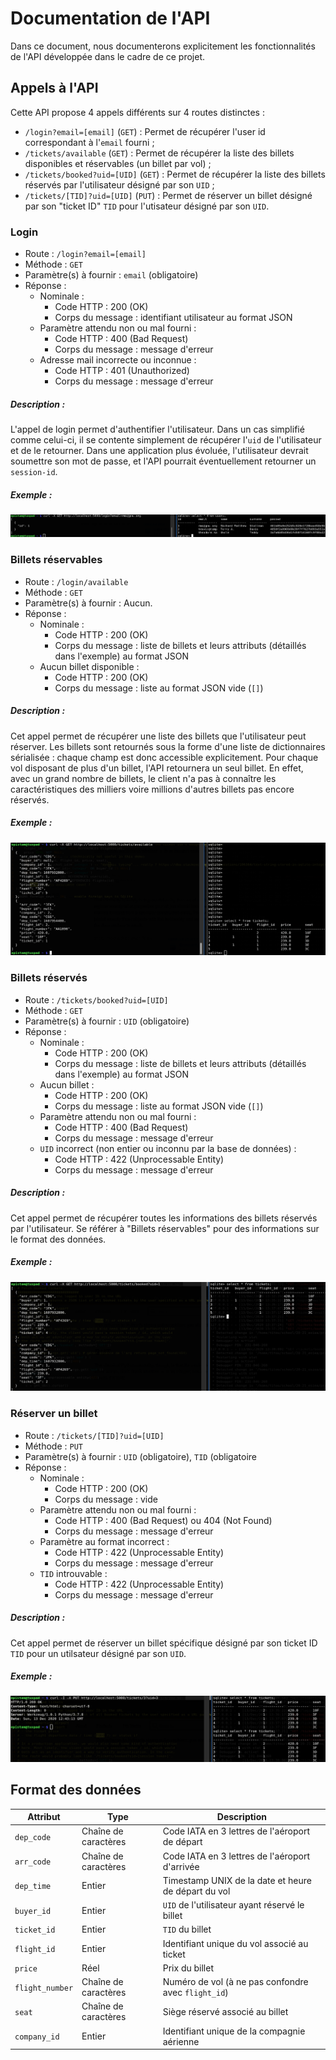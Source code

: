 # Documentation de l'API

Dans ce document, nous documenterons explicitement les fonctionnalités de l'API développée dans le cadre de ce projet.

## Appels à l'API

Cette API propose 4 appels différents sur 4 routes distinctes :
- `/login?email=[email]` (`GET`) : Permet de récupérer l'user id correspondant à l'`email` fourni ;
- `/tickets/available` (`GET`) : Permet de récupérer la liste des billets disponibles et réservables (un billet par vol) ;
- `/tickets/booked?uid=[UID]` (`GET`) : Permet de récupérer la liste des billets réservés par l'utilisateur désigné par son `UID` ;
- `/tickets/[TID]?uid=[UID]` (`PUT`) : Permet de réserver un billet désigné par son "ticket ID" `TID` pour l'utisateur désigné par son `UID`.

### Login
- Route : `/login?email=[email]`
- Méthode : `GET`
- Paramètre(s) à fournir : `email` (obligatoire)
- Réponse : 
	- Nominale : 
		- Code HTTP : 200 (OK)
		- Corps du message : identifiant utilisateur au format JSON
	- Paramètre attendu non ou mal fourni : 
		- Code HTTP : 400 (Bad Request)
		- Corps du message : message d'erreur
	- Adresse mail incorrecte ou inconnue :
		- Code HTTP : 401 (Unauthorized)
		- Corps du message : message d'erreur

##### Description :
L'appel de login permet d'authentifier l'utilisateur. Dans un cas simplifié
comme celui-ci, il se contente simplement de récupérer l'`uid` de l'utilisateur
et de le retourner. Dans une application plus évoluée, l'utilisateur devrait
soumettre son mot de passe, et l'API pourrait éventuellement retourner un
`session-id`.

##### Exemple : 
![](images/login.png)


### Billets réservables
- Route : `/login/available`
- Méthode : `GET`
- Paramètre(s) à fournir : Aucun.
- Réponse : 
	- Nominale : 
		- Code HTTP : 200 (OK)
		- Corps du message : liste de billets et leurs attributs (détaillés dans l'exemple) au format JSON
	- Aucun billet disponible :
		- Code HTTP : 200 (OK)
		- Corps du message : liste au format JSON vide (`[]`)

##### Description :
Cet appel permet de récupérer une liste des billets que l'utilisateur peut
réserver.  Les billets sont retournés sous la forme d'une liste de
dictionnaires sérialisée : chaque champ est donc accessible explicitement. Pour
chaque vol disposant de plus d'un billet, l'API retournera un seul billet. En
effet, avec un grand nombre de billets, le client n'a pas à connaître les
caractéristiques des milliers voire millions d'autres billets pas encore
réservés.

##### Exemple : 
![](images/tickets_available.png)

### Billets réservés
- Route : `/tickets/booked?uid=[UID]`
- Méthode : `GET`
- Paramètre(s) à fournir : `UID` (obligatoire)
- Réponse : 
	- Nominale : 
		- Code HTTP : 200 (OK)
		- Corps du message : liste de billets et leurs attributs (détaillés dans l'exemple) au format JSON
	- Aucun billet : 
		- Code HTTP : 200 (OK)
		- Corps du message : liste au format JSON vide (`[]`)
	- Paramètre attendu non ou mal fourni : 
		- Code HTTP : 400 (Bad Request)
		- Corps du message : message d'erreur
	- `UID` incorrect (non entier ou inconnu par la base de données) :
		- Code HTTP : 422 (Unprocessable Entity)
		- Corps du message : message d'erreur

##### Description :
Cet appel permet de récupérer toutes les informations des billets réservés par
l'utilisateur. Se référer à "Billets réservables" pour des informations sur le
format des données.

##### Exemple : 
![](images/tickets_booked.png)

### Réserver un billet
- Route : `/tickets/[TID]?uid=[UID]`
- Méthode : `PUT`
- Paramètre(s) à fournir : `UID` (obligatoire), `TID` (obligatoire
- Réponse : 
	- Nominale : 
		- Code HTTP : 200 (OK)
		- Corps du message : vide
	- Paramètre attendu non ou mal fourni : 
		- Code HTTP : 400 (Bad Request) ou 404 (Not Found)
		- Corps du message : message d'erreur
	- Paramètre au format incorrect :
		- Code HTTP : 422 (Unprocessable Entity)
		- Corps du message : message d'erreur
	- `TID` introuvable :
		- Code HTTP : 422 (Unprocessable Entity)
		- Corps du message : message d'erreur

##### Description :
Cet appel permet de réserver un billet spécifique désigné par son ticket ID
`TID` pour un utilsateur désigné par son `UID`.

##### Exemple : 
![](images/tickets_book.png)


## Format des données

| Attribut        | Type                 | Description                                         |
|-----------------|----------------------|-----------------------------------------------------|
| `dep_code`      | Chaîne de caractères | Code IATA en 3 lettres de l'aéroport de départ      |
| `arr_code`      | Chaîne de caractères | Code IATA en 3 lettres de l'aéroport d'arrivée      |
| `dep_time`      | Entier               | Timestamp UNIX de la date et heure de départ du vol |
| `buyer_id`      | Entier               | `UID` de l'utilisateur ayant réservé le billet      |
| `ticket_id`     | Entier               | `TID` du billet                                     |
| `flight_id`     | Entier               | Identifiant unique du vol associé au ticket         |
| `price`         | Réel                 | Prix du billet                                      |
| `flight_number` | Chaîne de caractères | Numéro de vol (à ne pas confondre avec `flight_id`) |
| `seat`          | Chaîne de caractères | Siège réservé associé au billet                     |
| `company_id`    | Entier               | Identifiant unique de la compagnie aérienne         |
